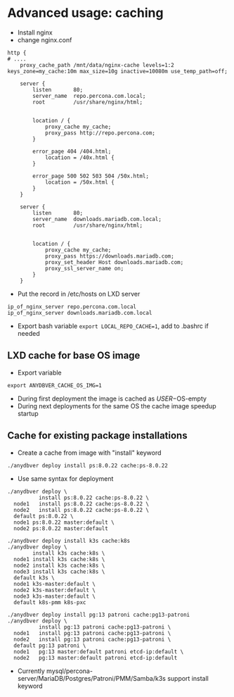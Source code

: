 # Advanced usage: caching

* Install nginx
* change nginx.conf
```
http {
# ....
    proxy_cache_path /mnt/data/nginx-cache levels=1:2 keys_zone=my_cache:10m max_size=10g inactive=10080m use_temp_path=off;

    server {
        listen       80;
        server_name  repo.percona.com.local;
        root         /usr/share/nginx/html;


        location / {
            proxy_cache my_cache;
            proxy_pass http://repo.percona.com;
        }

        error_page 404 /404.html;
            location = /40x.html {
        }

        error_page 500 502 503 504 /50x.html;
            location = /50x.html {
        }
    }

    server {
        listen       80;
        server_name  downloads.mariadb.com.local;
        root         /usr/share/nginx/html;


        location / {
            proxy_cache my_cache;
            proxy_pass https://downloads.mariadb.com;
            proxy_set_header Host downloads.mariadb.com;
            proxy_ssl_server_name on;
        }
    }
```
* Put the record in /etc/hosts on LXD server
```
ip_of_nginx_server repo.percona.com.local
ip_of_nginx_server downloads.mariadb.com.local

```
* Export bash variable `export LOCAL_REPO_CACHE=1`, add to .bashrc if needed

## LXD cache for base OS image
* Export variable
```
export ANYDBVER_CACHE_OS_IMG=1
```
* During first deployment the image is cached as ${USER}-$OS-empty
* During next deployments for the same OS the cache image speedup startup

## Cache for existing package installations
* Create a cache from image with "install" keyword
```
./anydbver deploy install ps:8.0.22 cache:ps-8.0.22
```
* Use same syntax for deployment
```
./anydbver deploy \
          install ps:8.0.22 cache:ps-8.0.22 \
  node1   install ps:8.0.22 cache:ps-8.0.22 \
  node2   install ps:8.0.22 cache:ps-8.0.22 \
  default ps:8.0.22 \
  node1 ps:8.0.22 master:default \
  node2 ps:8.0.22 master:default
```

```
./anydbver deploy install k3s cache:k8s
./anydbver deploy \
        install k3s cache:k8s \
  node1 install k3s cache:k8s \
  node2 install k3s cache:k8s \
  node3 install k3s cache:k8s \
  default k3s \
  node1 k3s-master:default \
  node2 k3s-master:default \
  node3 k3s-master:default \
  default k8s-pmm k8s-pxc
```

```
./anydbver deploy install pg:13 patroni cache:pg13-patroni
./anydbver deploy \
          install pg:13 patroni cache:pg13-patroni \
  node1   install pg:13 patroni cache:pg13-patroni \
  node2   install pg:13 patroni cache:pg13-patroni \
  default pg:13 patroni \
  node1   pg:13 master:default patroni etcd-ip:default \
  node2   pg:13 master:default patroni etcd-ip:default
```

* Currently mysql/percona-server/MariaDB/Postgres/Patroni/PMM/Samba/k3s support install keyword
